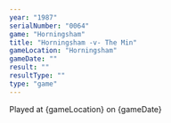 ```yaml
---
year: "1987"
serialNumber: "0064" 
game: "Horningsham"
title: "Horningsham -v- The Min"
gameLocation: "Horningsham"
gameDate: ""
result: ""
resultType: ""
type: "game"
---
```


Played at {gameLocation} on {gameDate} 